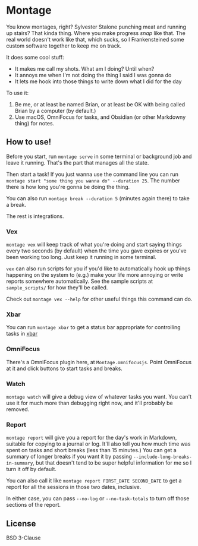 # Montage

You know montages, right? Sylvester Stalone punching meat and running up stairs? That kinda thing. Where you make progress *snap* like that. The real world doesn't work like that, which sucks, so I Frankensteined some custom software together to keep me on track.

It does some cool stuff:

- It makes me call my shots. What am I doing? Until when?
- It annoys me when I'm not doing the thing I said I was gonna do
- It lets me hook into those things to write down what I did for the day

To use it:

1. Be me, or at least be named Brian, or at least be OK with being called Brian by a computer (by default.)
2. Use macOS, OmniFocus for tasks, and Obsidian (or other Markdowny thing) for notes.

## How to use!

Before you start, run `montage serve` in some terminal or background job and leave it running. That's the part that manages all the state.

Then start a task! If you just wanna use the command line you can run `montage start "some thing you wanna do" --duration 25`. The number there is how long you're gonna be doing the thing.

You can also run `montage break --duration 5` (minutes again there) to take a break.

The rest is integrations.

### Vex

`montage vex` will keep track of what you're doing and start saying things every two seconds (by default) when the time you gave expires or you've been working too long. Just keep it running in some terminal.

`vex` can also run scripts for you if you'd like to automatically hook up things happening on the system to (e.g.) make your life more annoying or write reports somewhere automatically. See the sample scripts at `sample_scripts/` for how they'll be called.

Check out `montage vex --help` for other useful things this command can do.

### Xbar

You can run `montage xbar` to get a status bar appropriate for controlling tasks in [xbar](https://xbarapp.com/) 

### OmniFocus

There's a OmniFocus plugin here, at `Montage.omnifocusjs`. Point OmniFocus at it and click buttons to start tasks and breaks.

### Watch

`montage watch` will give a debug view of whatever tasks you want. You can't use it for much more than debugging right now, and it'll probably be removed.

### Report

`montage report` will give you a report for the day's work in Markdown, suitable for copying to a journal or log. It'll also tell you how much time was spent on tasks and short breaks (less than 15 minutes.) You can get a summary of longer breaks if you want it by passing `--include-long-breaks-in-summary`, but that doesn't tend to be super helpful information for me so I turn it off by default.

You can also call it like `montage report FIRST_DATE SECOND_DATE` to get a report for all the sessions in those two dates, inclusive.

In either case, you can pass `--no-log` or `--no-task-totals` to turn off those sections of the report.

## License

BSD 3-Clause

